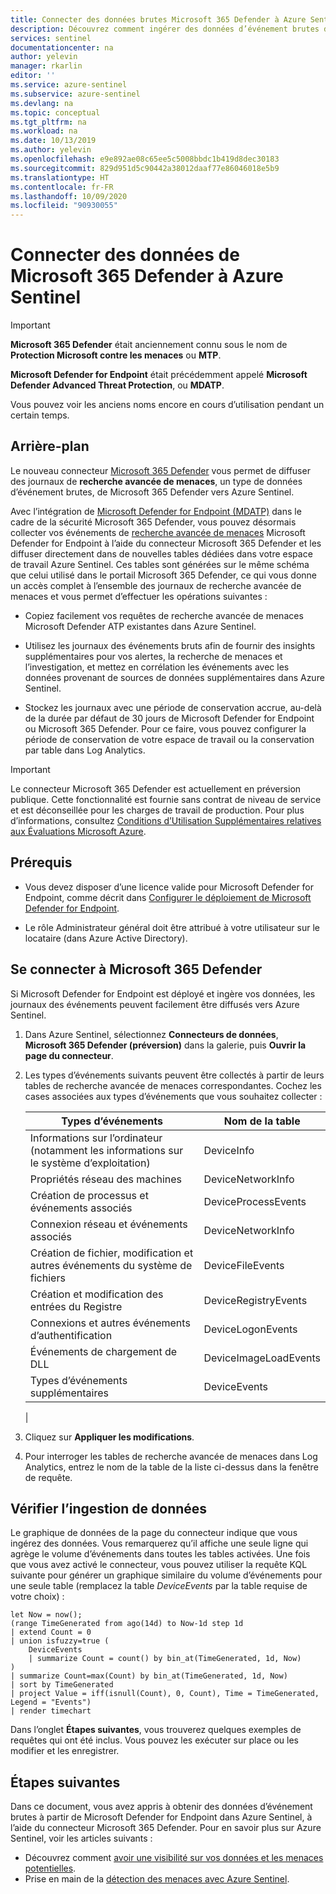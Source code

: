 ```yaml
---
title: Connecter des données brutes Microsoft 365 Defender à Azure Sentinel | Microsoft Docs
description: Découvrez comment ingérer des données d’événement brutes de Microsoft 365 Defender dans Azure Sentinel.
services: sentinel
documentationcenter: na
author: yelevin
manager: rkarlin
editor: ''
ms.service: azure-sentinel
ms.subservice: azure-sentinel
ms.devlang: na
ms.topic: conceptual
ms.tgt_pltfrm: na
ms.workload: na
ms.date: 10/13/2019
ms.author: yelevin
ms.openlocfilehash: e9e892ae08c65ee5c5008bbdc1b419d8dec30183
ms.sourcegitcommit: 829d951d5c90442a38012daaf77e86046018e5b9
ms.translationtype: HT
ms.contentlocale: fr-FR
ms.lasthandoff: 10/09/2020
ms.locfileid: "90930055"
---
```

# <a name="connect-data-from-microsoft-365-defender-to-azure-sentinel"></a>Connecter des données de Microsoft 365 Defender à Azure Sentinel

> [!IMPORTANT]
>
> **Microsoft 365 Defender** était anciennement connu sous le nom de **Protection Microsoft contre les menaces** ou **MTP**.
>
> **Microsoft Defender for Endpoint** était précédemment appelé **Microsoft Defender Advanced Threat Protection**, ou **MDATP**.
>
> Vous pouvez voir les anciens noms encore en cours d’utilisation pendant un certain temps.

## <a name="background"></a>Arrière-plan

Le nouveau connecteur [Microsoft 365 Defender](https://docs.microsoft.com/microsoft-365/security/mtp/microsoft-threat-protection) vous permet de diffuser des journaux de **recherche avancée de menaces**, un type de données d’événement brutes, de Microsoft 365 Defender vers Azure Sentinel. 

Avec l’intégration de [Microsoft Defender for Endpoint (MDATP)](https://docs.microsoft.com/windows/security/threat-protection/microsoft-defender-atp/microsoft-defender-advanced-threat-protection) dans le cadre de la sécurité Microsoft 365 Defender, vous pouvez désormais collecter vos événements de [recherche avancée de menaces](https://aka.ms/mdatpAH) Microsoft Defender for Endpoint à l’aide du connecteur Microsoft 365 Defender et les diffuser directement dans de nouvelles tables dédiées dans votre espace de travail Azure Sentinel. Ces tables sont générées sur le même schéma que celui utilisé dans le portail Microsoft 365 Defender, ce qui vous donne un accès complet à l’ensemble des journaux de recherche avancée de menaces et vous permet d’effectuer les opérations suivantes :

- Copiez facilement vos requêtes de recherche avancée de menaces Microsoft Defender ATP existantes dans Azure Sentinel.

- Utilisez les journaux des événements bruts afin de fournir des insights supplémentaires pour vos alertes, la recherche de menaces et l’investigation, et mettez en corrélation les événements avec les données provenant de sources de données supplémentaires dans Azure Sentinel.

- Stockez les journaux avec une période de conservation accrue, au-delà de la durée par défaut de 30 jours de Microsoft Defender for Endpoint ou Microsoft 365 Defender. Pour ce faire, vous pouvez configurer la période de conservation de votre espace de travail ou la conservation par table dans Log Analytics.

> [!IMPORTANT]
>
> Le connecteur Microsoft 365 Defender est actuellement en préversion publique. Cette fonctionnalité est fournie sans contrat de niveau de service et est déconseillée pour les charges de travail de production. Pour plus d’informations, consultez [Conditions d’Utilisation Supplémentaires relatives aux Évaluations Microsoft Azure](https://azure.microsoft.com/support/legal/preview-supplemental-terms/).

## <a name="prerequisites"></a>Prérequis

- Vous devez disposer d’une licence valide pour Microsoft Defender for Endpoint, comme décrit dans [Configurer le déploiement de Microsoft Defender for Endpoint](https://docs.microsoft.com/windows/security/threat-protection/microsoft-defender-atp/licensing). 

- Le rôle Administrateur général doit être attribué à votre utilisateur sur le locataire (dans Azure Active Directory).

## <a name="connect-to-microsoft-365-defender"></a>Se connecter à Microsoft 365 Defender

Si Microsoft Defender for Endpoint est déployé et ingère vos données, les journaux des événements peuvent facilement être diffusés vers Azure Sentinel.

1. Dans Azure Sentinel, sélectionnez **Connecteurs de données**, **Microsoft 365 Defender (préversion)** dans la galerie, puis **Ouvrir la page du connecteur**.

1. Les types d’événements suivants peuvent être collectés à partir de leurs tables de recherche avancée de menaces correspondantes. Cochez les cases associées aux types d’événements que vous souhaitez collecter :

    | Types d’événements | Nom de la table |
    |-|-|
    | Informations sur l’ordinateur (notamment les informations sur le système d’exploitation) | DeviceInfo |
    | Propriétés réseau des machines | DeviceNetworkInfo |
    | Création de processus et événements associés | DeviceProcessEvents |
    | Connexion réseau et événements associés | DeviceNetworkInfo |
    | Création de fichier, modification et autres événements du système de fichiers | DeviceFileEvents |
    | Création et modification des entrées du Registre | DeviceRegistryEvents |
    | Connexions et autres événements d’authentification | DeviceLogonEvents |
    | Événements de chargement de DLL | DeviceImageLoadEvents |
    | Types d’événements supplémentaires | DeviceEvents |
    |

1. Cliquez sur **Appliquer les modifications**. 

1. Pour interroger les tables de recherche avancée de menaces dans Log Analytics, entrez le nom de la table de la liste ci-dessus dans la fenêtre de requête.

## <a name="verify-data-ingestion"></a>Vérifier l’ingestion de données

Le graphique de données de la page du connecteur indique que vous ingérez des données. Vous remarquerez qu’il affiche une seule ligne qui agrège le volume d’événements dans toutes les tables activées. Une fois que vous avez activé le connecteur, vous pouvez utiliser la requête KQL suivante pour générer un graphique similaire du volume d’événements pour une seule table (remplacez la table *DeviceEvents* par la table requise de votre choix) :

```kusto
let Now = now();
(range TimeGenerated from ago(14d) to Now-1d step 1d
| extend Count = 0
| union isfuzzy=true (
    DeviceEvents
    | summarize Count = count() by bin_at(TimeGenerated, 1d, Now)
)
| summarize Count=max(Count) by bin_at(TimeGenerated, 1d, Now)
| sort by TimeGenerated
| project Value = iff(isnull(Count), 0, Count), Time = TimeGenerated, Legend = "Events")
| render timechart
```

Dans l’onglet **Étapes suivantes**, vous trouverez quelques exemples de requêtes qui ont été inclus. Vous pouvez les exécuter sur place ou les modifier et les enregistrer.

## <a name="next-steps"></a>Étapes suivantes
Dans ce document, vous avez appris à obtenir des données d’événement brutes à partir de Microsoft Defender for Endpoint dans Azure Sentinel, à l’aide du connecteur Microsoft 365 Defender. Pour en savoir plus sur Azure Sentinel, voir les articles suivants :
- Découvrez comment [avoir une visibilité sur vos données et les menaces potentielles](quickstart-get-visibility.md).
- Prise en main de la [détection des menaces avec Azure Sentinel](tutorial-detect-threats.md).
